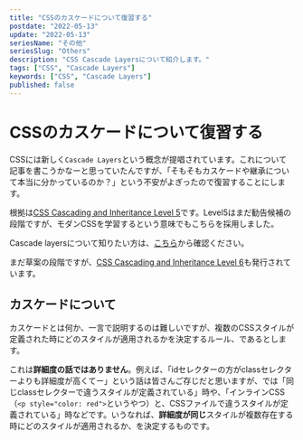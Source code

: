 ```yaml
---
title: "CSSのカスケードについて復習する"
postdate: "2022-05-13"
update: "2022-05-13"
seriesName: "その他"
seriesSlug: "Others"
description: "CSS Cascade Layersについて紹介します。"
tags: ["CSS", "Cascade Layers"]
keywords: ["CSS", "Cascade Layers"]
published: false
---
```


# CSSのカスケードについて復習する

CSSには新しく`Cascade Layers`という概念が提唱されています。これについて記事を書こうかなーと思っていたんですが、「そもそもカスケードや継承について本当に分かっているのか？」という不安がよぎったので復習することにします。

根拠は[CSS Cascading and Inheritance Level 5](https://www.w3.org/TR/css-cascade-5/)です。Level5はまだ勧告候補の段階ですが、モダンCSSを学習するという意味でもこちらを採用しました。

<aside>

Cascade layersについて知りたい方は、[こちら](https://developer.mozilla.org/ja/docs/Web/CSS/@layer)から確認ください。

</aside>

<aside>

まだ草案の段階ですが、[CSS Cascading and Inheritance Level 6](https://www.w3.org/TR/2021/WD-css-cascade-6-20211221/)も発行されています。

</aside>

## カスケードについて

カスケードとは何か、一言で説明するのは難しいですが、複数のCSSスタイルが定義された時にどのスタイルが適用されるかを決定するルール、であるとします。

これは**詳細度の話ではありません**。例えば、「idセレクターの方がclassセレクターよりも詳細度が高くてー」という話は皆さんご存じだと思いますが、では「同じclassセレクターで違うスタイルが定義されている」時や、「インラインCSS（`<p style="color: red">`というやつ）と、CSSファイルで違うスタイルが定義されている」時などです。いうなれば、**詳細度が同じ**スタイルが複数存在する時にどのスタイルが適用されるか、を決定するものです。



